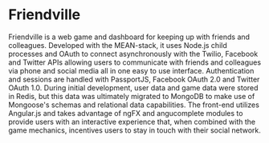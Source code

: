 Friendville
===========

Friendville is a web game and dashboard for keeping up with friends and colleagues. Developed with the MEAN-stack, it uses Node.js child processes and OAuth to connect asynchronously with the Twilio, Facebook and Twitter APIs allowing users to communicate with friends and colleagues via phone and social media all in one easy to use interface. Authentication and sessions are handled with PassportJS, Facebook OAuth 2.0 and Twitter OAuth 1.0. During initial development, user data and game data were stored in Redis, but this data was ultimately migrated to MongoDB to make use of Mongoose's schemas and relational data capabilities. The front-end utilizes Angular.js and takes advantage of ngFX and angucomplete modules to provide users with an interactive experience that, when combined with the game mechanics, incentives users to stay in touch with their social network. 
